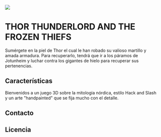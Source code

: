 ![](https://github.com/JonCervellera/Crosby/blob/master/WikiResources/Plantilla_presentacion_titulo.png)


# **THOR THUNDERLORD AND THE FROZEN THIEFS** 



Sumérgete en la piel de Thor el cual le han robado su valioso martillo y amada armadura. Para recuperarlo, tendrá que ir a los páramos de Jotunheim y luchar contra los gigantes de hielo para recuperar sus pertenencias. 

## Características

Bienvenidos a un juego 3D sobre la mitologia nórdica, estilo Hack and Slash y un arte "handpainted" que se fija mucho con el detalle. 

## Contacto

## Licencia














